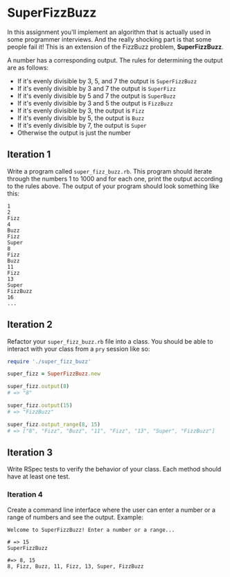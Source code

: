 
# SuperFizzBuzz

In this assignment you'll implement an algorithm that is actually used in some programmer interviews. And the really shocking part is that some people fail it! This is an extension of the FizzBuzz problem, **SuperFizzBuzz**.

A number has a corresponding output. The rules for determining the output are as follows:

*   If it's evenly divisible by 3, 5, and 7 the output is `SuperFizzBuzz`
*   If it's evenly divisible by 3 and 7 the output is `SuperFizz`
*   If it's evenly divisible by 5 and 7 the output is `SuperBuzz`
*   If it's evenly divisible by 3 and 5 the output is `FizzBuzz`
*   If it's evenly divisible by 3, the output is `Fizz`
*   If it's evenly divisible by 5, the output is `Buzz`
*   If it's evenly divisible by 7, the output is `Super`
*   Otherwise the output is just the number


## Iteration 1

Write a program called `super_fizz_buzz.rb`. This program should iterate through the numbers 1 to 1000 and for each one, print the output according to the rules above. The output of your program should look something like this:

```
1
2
Fizz
4
Buzz
Fizz
Super
8
Fizz
Buzz
11
Fizz
13
Super
FizzBuzz
16
...
```

## Iteration 2

Refactor your `super_fizz_buzz.rb` file into a class. You should be able to interact with your class from a `pry` session like so:

```ruby
require './super_fizz_buzz'

super_fizz = SuperFizzBuzz.new

super_fizz.output(8)
# => "8"

super_fizz.output(15)
# => "FizzBuzz"

super_fizz.output_range(8, 15)
# => ["8", "Fizz", "Buzz", "11", "Fizz", "13", "Super", "FizzBuzz"]
```

## Iteration 3

Write RSpec tests to verify the behavior of your class. Each method should have at least one test.

### Iteration 4

Create a command line interface where the user can enter a number or a range of numbers and see the output. Example:
```
Welcome to SuperFizzBuzz! Enter a number or a range...

# => 15
SuperFizzBuzz

#=> 8, 15
8, Fizz, Buzz, 11, Fizz, 13, Super, FizzBuzz
```